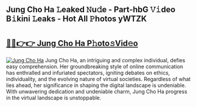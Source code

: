 ## Jung Cho Ha 𝙻eaked 𝙽u𝚍e - Part-hbG 𝚅𝚒deo B𝚒kini 𝙻eaks - Hot All 𝙿hotos yWTZK

# <h2><a href="http://ld4kdp.urlbe.top/?page=Jung+Cho+Ha">🔗🔗👉👉 Jung Cho Ha P𝚑oto𝚜Vid𝚎o</a></h2>

[![Jung Cho Ha](https://i.imgur.com/eBuTRDB.gif)](http://ld4kdp.urlbe.top/?page=Jung+Cho+Ha)
Jung Cho Ha, an intriguing and complex individual, defies easy comprehension. Her groundbreaking style of online communication has enthralled and infuriated spectators, igniting debates on ethics, individuality, and the evolving nature of virtual societies. Regardless of what lies ahead, her significance in shaping the digital landscape is undeniable. With unwavering dedication and undeniable charm, Jung Cho Ha progress in the virtual landscape is unstoppable.
